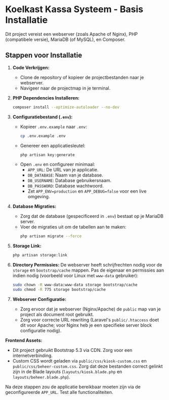 # Koelkast Kassa Systeem - Basis Installatie

Dit project vereist een webserver (zoals Apache of Nginx), PHP (compatibele versie), MariaDB (of MySQL), en Composer.

## Stappen voor Installatie

1.  **Code Verkrijgen:**
    * Clone de repository of kopieer de projectbestanden naar je webserver.
    * Navigeer naar de projectmap in je terminal.

2.  **PHP Dependencies Installeren:**
    ```bash
    composer install --optimize-autoloader --no-dev
    ```

3.  **Configuratiebestand (`.env`):**
    * Kopieer `.env.example` naar `.env`:
      ```bash
      cp .env.example .env
      ```
    * Genereer een applicatiesleutel:
      ```bash
      php artisan key:generate
      ```
    * Open `.env` en configureer minimaal:
        * `APP_URL`: De URL van je applicatie.
        * `DB_DATABASE`: Naam van je database.
        * `DB_USERNAME`: Database gebruikersnaam.
        * `DB_PASSWORD`: Database wachtwoord.
        * Zet `APP_ENV=production` en `APP_DEBUG=false` voor een live omgeving.

4.  **Database Migraties:**
    * Zorg dat de database (gespecificeerd in `.env`) bestaat op je MariaDB server.
    * Voer de migraties uit om de tabellen aan te maken:
      ```bash
      php artisan migrate --force
      ```

5.  **Storage Link:**
    ```bash
    php artisan storage:link
    ```

6.  **Directory Permissies:**
    De webserver heeft schrijfrechten nodig voor de `storage` en `bootstrap/cache` mappen. Pas de eigenaar en permissies aan indien nodig (voorbeeld voor Linux met `www-data` gebruiker):
    ```bash
    sudo chown -R www-data:www-data storage bootstrap/cache
    sudo chmod -R 775 storage bootstrap/cache
    ```

7.  **Webserver Configuratie:**
    * Zorg ervoor dat je webserver (Nginx/Apache) de `public` map van je project als document root gebruikt.
    * Zorg voor correcte URL rewriting (Laravel's `public/.htaccess` doet dit voor Apache; voor Nginx heb je een specifieke server block configuratie nodig).

**Frontend Assets:**
* Dit project gebruikt Bootstrap 5.3 via CDN. Zorg voor een internetverbinding.
* Custom CSS wordt geladen via `public/css/kiosk-custom.css` en `public/css/beheer-custom.css`. Zorg dat deze bestanden correct gelinkt zijn in de Blade layouts (`layouts/kiosk.blade.php` en `layouts/beheer.blade.php`).

Na deze stappen zou de applicatie bereikbaar moeten zijn via de geconfigureerde `APP_URL`. Test alle functionaliteiten.